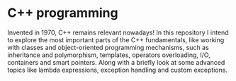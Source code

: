 # C++ programming
Invented in 1970, C++ remains relevant nowadays! In this repository I intend to explore the most important parts of the C++ fundamentals, like working with classes and object-oriented programming mechanisms, such as inheritance and polymorphism, templates, operators overloading, I/O, containers and smart pointers. Along with a briefly look at some advanced topics like lambda expressions, exception handling and custom exceptions.
